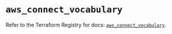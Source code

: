# `aws_connect_vocabulary`

Refer to the Terraform Registry for docs: [`aws_connect_vocabulary`](https://registry.terraform.io/providers/hashicorp/aws/5.42.0/docs/resources/connect_vocabulary).
